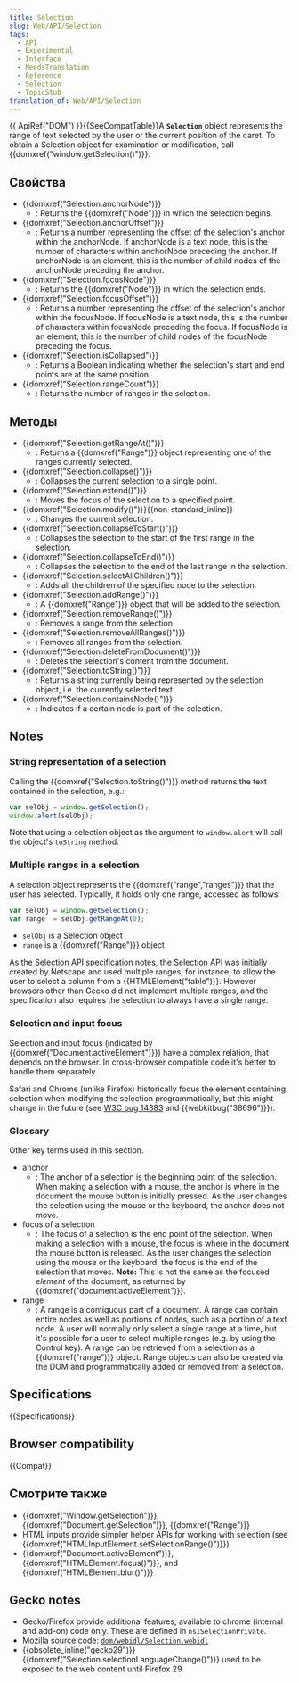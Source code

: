 ```yaml
---
title: Selection
slug: Web/API/Selection
tags:
  - API
  - Experimental
  - Interface
  - NeedsTranslation
  - Reference
  - Selection
  - TopicStub
translation_of: Web/API/Selection
---
```

{{ ApiRef("DOM") }}{{SeeCompatTable}}A **`Selection`** object represents the range of text selected by the user or the current position of the caret. To obtain a Selection object for examination or modification, call {{domxref("window.getSelection()")}}.

## Свойства

- {{domxref("Selection.anchorNode")}}
  - : Returns the {{domxref("Node")}} in which the selection begins.
- {{domxref("Selection.anchorOffset")}}
  - : Returns a number representing the offset of the selection's anchor within the anchorNode. If anchorNode is a text node, this is the number of characters within anchorNode preceding the anchor. If anchorNode is an element, this is the number of child nodes of the anchorNode preceding the anchor.
- {{domxref("Selection.focusNode")}}
  - : Returns the {{domxref("Node")}} in which the selection ends.
- {{domxref("Selection.focusOffset")}}
  - : Returns a number representing the offset of the selection's anchor within the focusNode. If focusNode is a text node, this is the number of characters within focusNode preceding the focus. If focusNode is an element, this is the number of child nodes of the focusNode preceding the focus.
- {{domxref("Selection.isCollapsed")}}
  - : Returns a Boolean indicating whether the selection's start and end points are at the same position.
- {{domxref("Selection.rangeCount")}}
  - : Returns the number of ranges in the selection.

## Методы

- {{domxref("Selection.getRangeAt()")}}
  - : Returns a {{domxref("Range")}} object representing one of the ranges currently selected.
- {{domxref("Selection.collapse()")}}
  - : Collapses the current selection to a single point.
- {{domxref("Selection.extend()")}}
  - : Moves the focus of the selection to a specified point.
- {{domxref("Selection.modify()")}}{{non-standard_inline}}
  - : Changes the current selection.
- {{domxref("Selection.collapseToStart()")}}
  - : Collapses the selection to the start of the first range in the selection.
- {{domxref("Selection.collapseToEnd()")}}
  - : Collapses the selection to the end of the last range in the selection.
- {{domxref("Selection.selectAllChildren()")}}
  - : Adds all the children of the specified node to the selection.
- {{domxref("Selection.addRange()")}}
  - : A {{domxref("Range")}} object that will be added to the selection.
- {{domxref("Selection.removeRange()")}}
  - : Removes a range from the selection.
- {{domxref("Selection.removeAllRanges()")}}
  - : Removes all ranges from the selection.
- {{domxref("Selection.deleteFromDocument()")}}
  - : Deletes the selection's content from the document.
- {{domxref("Selection.toString()")}}
  - : Returns a string currently being represented by the selection object, i.e. the currently selected text.
- {{domxref("Selection.containsNode()")}}
  - : Indicates if a certain node is part of the selection.

## Notes

### String representation of a selection

Calling the {{domxref("Selection.toString()")}} method returns the text contained in the selection, e.g.:

```js
var selObj = window.getSelection();
window.alert(selObj);
```

Note that using a selection object as the argument to `window.alert` will call the object's `toString` method.

### Multiple ranges in a selection

A selection object represents the {{domxref("range","ranges")}} that the user has selected. Typically, it holds only one range, accessed as follows:

```js
var selObj = window.getSelection();
var range  = selObj.getRangeAt(0);
```

- `selObj` is a Selection object
- `range` is a {{domxref("Range")}} object

As the [Selection API specification notes](http://www.w3.org/TR/selection-api/#h_note_15), the Selection API was initially created by Netscape and used multiple ranges, for instance, to allow the user to select a column from a {{HTMLElement("table")}}. However browsers other than Gecko did not implement multiple ranges, and the specification also requires the selection to always have a single range.

### Selection and input focus

Selection and input focus (indicated by {{domxref("Document.activeElement")}}) have a complex relation, that depends on the browser. In cross-browser compatible code it's better to handle them separately.

Safari and Chrome (unlike Firefox) historically focus the element containing selection when modifying the selection programmatically, but this might change in the future (see [W3C bug 14383](https://www.w3.org/Bugs/Public/show_bug.cgi?id=14383) and {{webkitbug("38696")}}).

### Glossary

Other key terms used in this section.

- anchor
  - : The anchor of a selection is the beginning point of the selection. When making a selection with a mouse, the anchor is where in the document the mouse button is initially pressed. As the user changes the selection using the mouse or the keyboard, the anchor does not move.
- focus of a selection
  - : The focus of a selection is the end point of the selection. When making a selection with a mouse, the focus is where in the document the mouse button is released. As the user changes the selection using the mouse or the keyboard, the focus is the end of the selection that moves. **Note:** This is not the same as the focused _element_ of the document, as returned by {{domxref("document.activeElement")}}.
- range
  - : A range is a contiguous part of a document. A range can contain entire nodes as well as portions of nodes, such as a portion of a text node. A user will normally only select a single range at a time, but it's possible for a user to select multiple ranges (e.g. by using the Control key). A range can be retrieved from a selection as a {{domxref("range")}} object. Range objects can also be created via the DOM and programmatically added or removed from a selection.

## Specifications

{{Specifications}}

## Browser compatibility

{{Compat}}

## Смотрите также

- {{domxref("Window.getSelection")}}, {{domxref("Document.getSelection")}}, {{domxref("Range")}}
- HTML inputs provide simpler helper APIs for working with selection (see {{domxref("HTMLInputElement.setSelectionRange()")}})
- {{domxref("Document.activeElement")}}, {{domxref("HTMLElement.focus()")}}, and {{domxref("HTMLElement.blur()")}}

## Gecko notes

- Gecko/Firefox provide additional features, available to chrome (internal and add-on) code only. These are defined in `nsISelectionPrivate`.
- Mozilla source code: [`dom/webidl/Selection.webidl`](https://dxr.mozilla.org/mozilla-central/source/dom/webidl/Selection.webidl)
- {{obsolete_inline("gecko29")}} {{domxref("Selection.selectionLanguageChange()")}} used to be exposed to the web content until Firefox 29
